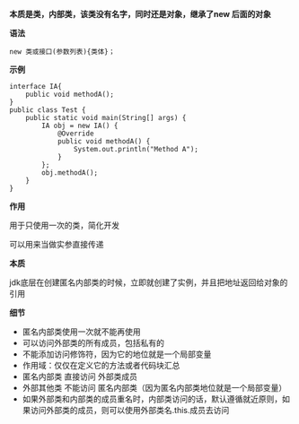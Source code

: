 ﻿**本质是类，内部类，该类没有名字，同时还是对象，继承了new 后面的对象**

**语法**

`new 类或接口(参数列表){类体}；`

**示例**

```
interface IA{
    public void methodA();
}
public class Test {
    public static void main(String[] args) {
        IA obj = new IA() {
            @Override
            public void methodA() {
                System.out.println("Method A");
            }
        };
        obj.methodA();
    }
}
```

**作用**

用于只使用一次的类，简化开发

可以用来当做实参直接传递

**本质**

jdk底层在创建匿名内部类的时候，立即就创建了实例，并且把地址返回给对象的引用

**细节**
- 匿名内部类使用一次就不能再使用
- 可以访问外部类的所有成员，包括私有的
- 不能添加访问修饰符，因为它的地位就是一个局部变量
- 作用域：仅仅在定义它的方法或者代码块汇总
- 匿名内部类    直接访问   外部类成员
- 外部其他类  不能访问      匿名内部类（因为匿名内部类地位就是一个局部变量）
- 如果外部类和内部类的成员重名时，内部类访问的话，默认遵循就近原则，如果访问外部类的成员，则可以使用外部类名.this.成员去访问



